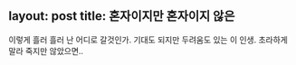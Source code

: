 layout: post
title: 혼자이지만 혼자이지 않은
---

이렇게 흘러 흘러 난 어디로 갈것인가. 기대도 되지만 두려움도 있는 이 인생. 초라하게 말라 죽지만 않았으면..
